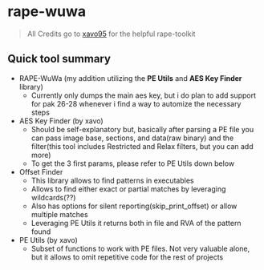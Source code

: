 # rape-wuwa
> All Credits go to [xavo95](https://git.xeondev.com/xavo95/RAPE-toolkit) for the helpful rape-toolkit

## Quick tool summary

- RAPE-WuWa (my addition utilizing the **PE Utils** and **AES Key Finder** library)
  - Currently only dumps the main aes key, but i do plan to add support for pak 26-28 whenever i find a way to automize the necessary steps
- AES Key Finder (by xavo)
  - Should be self-explanatory but, basically after parsing a PE file you can pass image base, sections, and 
  data(raw binary) and the filter(this tool includes Restricted and Relax filters, but you can add more)
  - To get the 3 first params, please refer to PE Utils down below
- Offset Finder
  - This library allows to find patterns in executables
  - Allows to find either exact or partial matches by leveraging wildcards(??)
  - Also has options for silent reporting(skip_print_offset) or allow multiple matches
  - Leveraging PE Utils it returns both in file and RVA of the pattern found
- PE Utils (by xavo)
  - Subset of functions to work with PE files. Not very valuable alone, but it allows to omit repetitive code for the 
  rest of projects
